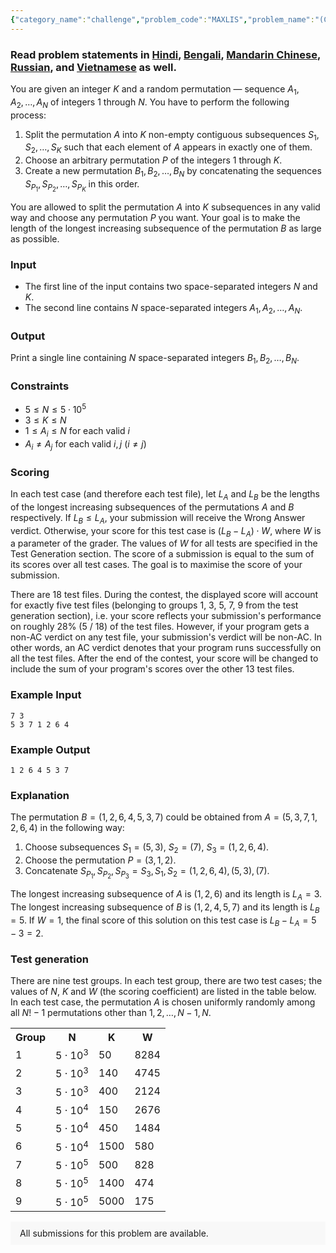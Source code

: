 ```yaml
---
{"category_name":"challenge","problem_code":"MAXLIS","problem_name":"(Challenge) Maximizing LIS","problemComponents":{"constraints":"","constraintsState":false,"subtasks":"","subtasksState":false,"inputFormat":"","inputFormatState":false,"outputFormat":"","outputFormatState":false,"sampleTestCases":{}},"video_editorial_url":"","languages_supported":{"0":"CPP14","1":"C","2":"JAVA","3":"PYTH 3.6","4":"PYTH","5":"PYP3","6":"CS2","7":"ADA","8":"PYPY","9":"TEXT","10":"PAS fpc","11":"NODEJS","12":"RUBY","13":"PHP","14":"GO","15":"HASK","16":"TCL","17":"PERL","18":"SCALA","19":"LUA","20":"kotlin","21":"BASH","22":"JS","23":"LISP sbcl","24":"rust","25":"PAS gpc","26":"BF","27":"CLOJ","28":"R","29":"D","30":"CAML","31":"FORT","32":"ASM","33":"swift","34":"FS","35":"WSPC","36":"LISP clisp","37":"SQL","38":"SCM guile","39":"PERL6","40":"ERL","41":"CLPS","42":"ICK","43":"NICE","44":"PRLG","45":"ICON","46":"COB","47":"SCM chicken","48":"PIKE","49":"SCM qobi","50":"ST","51":"NEM"},"max_timelimit":3,"source_sizelimit":50000,"problem_author":"alexey_adm","problem_tester":null,"date_added":"10-09-2019","tags":{"0":"alexey_adm","1":"challenge","2":"oct19","3":"r_64"},"problem_difficulty_level":"Unavailable","best_tag":"","editorial_url":"https://discuss.codechef.com/problems/MAXLIS","time":{"view_start_date":1571045400,"submit_start_date":1571045400,"visible_start_date":1571045400,"end_date":1735669800},"is_direct_submittable":false,"problemDiscussURL":"https://discuss.codechef.com/search?q=MAXLIS","is_proctored":false,"visitedContests":{},"layout":"problem"}
---
```

### Read problem statements in [Hindi](https://www.codechef.com/download/translated/OCT19/hindi/MAXLIS.pdf), [Bengali](https://www.codechef.com/download/translated/OCT19/bengali/MAXLIS.pdf), [Mandarin Chinese](https://www.codechef.com/download/translated/OCT19/mandarin/MAXLIS.pdf), [Russian](https://www.codechef.com/download/translated/OCT19/russian/MAXLIS.pdf), and [Vietnamese](https://www.codechef.com/download/translated/OCT19/vietnamese/MAXLIS.pdf) as well.

You are given an integer $K$ and a random permutation ― sequence $A_1, A_2, \ldots, A_N$ of integers $1$ through $N$. You have to perform the following process:
1. Split the permutation $A$ into $K$ non-empty contiguous subsequences $S_1, S_2, \dots, S_K$ such that each element of $A$ appears in exactly one of them.
2. Choose an arbitrary permutation $P$ of the integers $1$ through $K$.
3. Create a new permutation $B_1, B_2, \ldots, B_N$ by concatenating the sequences $S_{P_1}, S_{P_2}, \ldots, S_{P_K}$ in this order.

You are allowed to split the permutation $A$ into $K$ subsequences in any valid way and choose any permutation $P$ you want. Your goal is to make the length of the longest increasing subsequence of the permutation $B$ as large as possible.

### Input
- The first line of the input contains two space-separated integers $N$ and $K$.
- The second line contains $N$ space-separated integers $A_1, A_2, \ldots, A_N$.

### Output
Print a single line containing $N$ space-separated integers $B_1, B_2, \ldots, B_N$.

### Constraints
- $5 \le N \le 5 \cdot 10^5$
- $3 \le K \le N$
- $1 \le A_i \le N$ for each valid $i$
- $A_i \neq A_j$ for each valid $i, j$ ($i \neq j$)

### Scoring
In each test case (and therefore each test file), let $L_A$ and $L_B$ be the lengths of the longest increasing subsequences of the permutations $A$ and $B$ respectively. If $L_B \le L_A$, your submission will receive the Wrong Answer verdict. Otherwise, your score for this test case is $(L_B - L_A) \cdot W$, where $W$ is a parameter of the grader. The values of $W$ for all tests are specified in the Test Generation section. The score of a submission is equal to the sum of its scores over all test cases. The goal is to maximise the score of your submission.

There are 18 test files. During the contest, the displayed score will account for exactly five test files (belonging to groups 1, 3, 5, 7, 9 from the test generation section), i.e. your score reflects your submission's performance on roughly 28% (5 / 18) of the test files. However, if your program gets a non-AC verdict on any test file, your submission's verdict will be non-AC. In other words, an AC verdict denotes that your program runs successfully on all the test files. After the end of the contest, your score will be changed to include the sum of your program's scores over the other $13$ test files.

### Example Input
```
7 3
5 3 7 1 2 6 4
```

### Example Output
```
1 2 6 4 5 3 7
```

### Explanation
The permutation $B = (1, 2, 6, 4, 5, 3, 7)$ could be obtained from $A = (5, 3, 7, 1, 2, 6, 4)$ in the following way:
1. Choose subsequences $S_1 = (5, 3)$, $S_2 = (7)$, $S_3 = (1, 2, 6, 4)$.
2. Choose the permutation $P = (3, 1, 2)$.
3. Concatenate $S_{P_1}, S_{P_2}, S_{P_3} = S_3, S_1, S_2 = (1, 2, 6, 4), (5, 3), (7)$.

The longest increasing subsequence of $A$ is $(1, 2, 6)$ and its length is $L_A = 3$. The longest increasing subsequence of $B$ is $(1, 2, 4, 5, 7)$ and its length is $L_B = 5$. If $W = 1$, the final score of this solution on this test case is $L_B - L_A = 5 - 3 = 2$.

### Test generation
There are nine test groups. In each test group, there are two test cases; the values of $N$, $K$ and $W$ (the scoring coefficient) are listed in the table below. In each test case, the permutation $A$ is chosen uniformly randomly among all $N!-1$ permutations other than $1, 2, \ldots, N-1, N$.

<table>
    <tr>
        <th>Group</th>
        <th>N</td>
        <th>K</td>
        <th>W</td>
    </tr>
    <tr>
        <td>1</td>
        <td>5 · 10<sup>3</sup></td>
        <td>50</td>
        <td>8284</td>
    </tr>
    <tr>
        <td>2</td>
        <td>5 · 10<sup>3</sup></td>
        <td>140</td>
        <td>4745</td>
    </tr>
    <tr>
        <td>3</td>
        <td>5 · 10<sup>3</sup></td>
        <td>400</td>
        <td>2124</td>
    </tr>
    <tr>
        <td>4</td>
        <td>5 · 10<sup>4</sup></td>
        <td>150</td>
        <td>2676</td>
    </tr>
    <tr>
        <td>5</td>
        <td>5 · 10<sup>4</sup></td>
        <td>450</td>
        <td>1484</td>
    </tr>
    <tr>
        <td>6</td>
        <td>5 · 10<sup>4</sup></td>
        <td>1500</td>
        <td>580</td>
    </tr>
    <tr>
        <td>7</td>
        <td>5 · 10<sup>5</sup></td>
        <td>500</td>
        <td>828</td>
    </tr>
    <tr>
        <td>8</td>
        <td>5 · 10<sup>5</sup></td>
        <td>1400</td>
        <td>474</td>
    </tr>
    <tr>
        <td>9</td>
        <td>5 · 10<sup>5</sup></td>
        <td>5000</td>
        <td>175</td>
    </tr>
</table>

<aside style='background: #f8f8f8;padding: 10px 15px;'><div>All submissions for this problem are available.</div></aside>